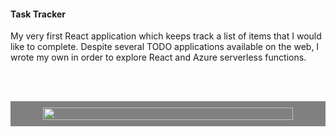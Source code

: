 #### Task Tracker
My very first React application which keeps track a list of items that I would like to complete. Despite several TODO applications available on the web, I wrote my own in order to explore React and Azure serverless functions.

<br><br>
<div style="display: flex; justify-content: center; background: gray; padding: 10px">
  <!-- note: Image is editable in draw.io -->
  <img src="/projects/task-tracker/task-tracker.png" style="width: 100%; max-width: 400px;" />
</div>
<br><br>
